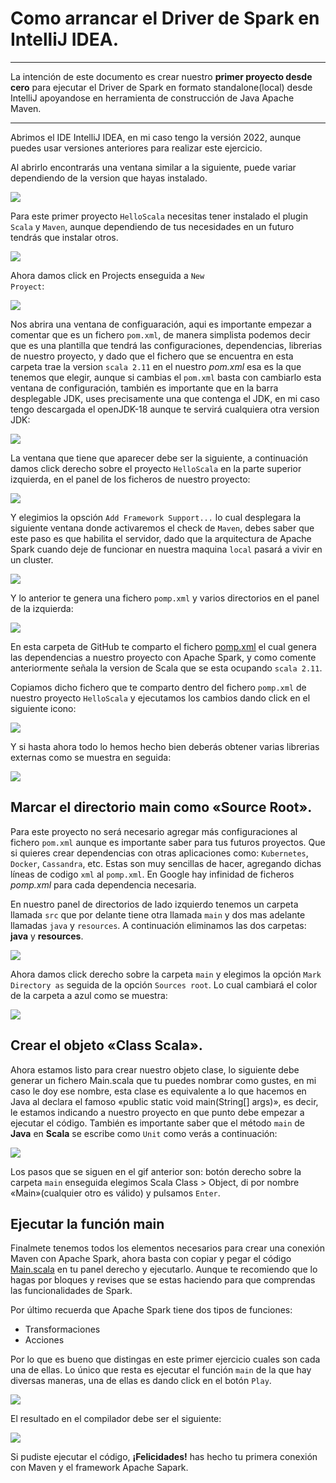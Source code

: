 # Como arrancar el Driver de Spark en IntelliJ IDEA.

***
La intención de este documento es crear nuestro **primer proyecto desde cero** para ejecutar el Driver de Spark en formato standalone(local) desde IntelliJ apoyandose en herramienta de construcción de Java Apache Maven.
***

Abrimos el IDE IntelliJ IDEA, en mi caso tengo la versión 2022, aunque puedes usar versiones anteriores para realizar este ejercicio.

Al abrirlo encontrarás una ventana similar a la siguiente, puede variar dependiendo de la version que hayas instalado.

![](https://raw.githubusercontent.com/gabrielfernando01/spark/master/Ingestas/image/plugins.png)

Para este primer proyecto <code>HelloScala</code> necesitas tener instalado el plugin <code>Scala</code> y <code>Maven</code>, aunque dependiendo de tus necesidades en un futuro tendrás que instalar otros.

![](https://raw.githubusercontent.com/gabrielfernando01/spark/master/Ingestas/image/plugin_maven.png)

Ahora damos click en Projects enseguida a <code>New Proyect</code>:

![](https://raw.githubusercontent.com/gabrielfernando01/spark/master/Ingestas/image/new_project.png)

Nos abrira una ventana de configuaración, aqui es importante empezar a comentar que es un fichero <code>pom.xml</code>, de manera simplista podemos decir que es una plantilla que tendrá las configuraciones, dependencias, librerias de nuestro proyecto, y dado que el fichero que se encuentra en esta carpeta trae la version <code>scala 2.11</code> en el nuestro _pom.xml_ esa es la que tenemos que elegir, aunque si cambias el <code>pom.xml</code> basta con cambiarlo esta ventana de configuración, también es importante que en la barra desplegable JDK, uses precisamente una que contenga el JDK, en mi caso tengo descargada el openJDK-18 aunque te servirá cualquiera otra version JDK:

![](https://raw.githubusercontent.com/gabrielfernando01/spark/master/Ingestas/image/configuration_hello.png)

La ventana que tiene que aparecer debe ser la siguiente, a continuación damos click derecho sobre el proyecto <code>HelloScala</code> en la parte superior izquierda, en el panel de los ficheros de nuestro proyecto:

![](https://raw.githubusercontent.com/gabrielfernando01/scala/master/Ingestas/image/pantalla_inicial.png)

Y elegimios la opsción <code>Add Framework Support...</code> lo cual desplegara la siguiente ventana donde activaremos el check de <code>Maven</code>, debes saber que este paso es que habilita el servidor, dado que la arquitectura de Apache Spark cuando deje de funcionar en nuestra maquina <code>local</code> pasará a vivir en un cluster.

![](https://raw.githubusercontent.com/gabrielfernando01/scala/master/Ingestas/image/add_framework.png)

Y lo anterior te genera una fichero <code>pomp.xml</code> y varios directorios en el panel de la izquierda:

![](https://raw.githubusercontent.com/gabrielfernando01/spark/master/Ingestas/image/pompt.png)

En esta carpeta de GitHub te comparto el fichero [pomp.xml](https://github.com/gabrielfernando01/scala/blob/main/Ingestas/Hello_Spark/pom.xml) el cual genera las dependencias a nuestro proyecto con Apache Spark, y como comente anteriormente señala la version de Scala que se esta ocupando <code>scala 2.11</code>.

Copiamos dicho fichero que te comparto dentro del fichero <code>pomp.xml</code> de nuestro proyecto <code>HelloScala</code> y ejecutamos los cambios dando click en el siguiente icono:

![](https://raw.githubusercontent.com/gabrielfernando01/spark/master/Ingestas/image/new_pomp.png)

Y si hasta ahora todo lo hemos hecho bien deberás obtener varias librerias externas como se muestra en seguida:

![](https://raw.githubusercontent.com/gabrielfernando01/spark/master/Ingestas/image/external.png)

## Marcar el directorio main como «Source Root».

Para este proyecto no será necesario agregar más configuraciones al fichero <code>pom.xml</code> aunque es importante saber para tus futuros proyectos. Que si quieres crear dependencias con otras aplicaciones como: <code>Kubernetes</code>, <code>Docker</code>, <code>Cassandra</code>, etc. Estas son muy sencillas de hacer, agregando dichas líneas de codigo <code>xml</code> al <code>pomp.xml</code>. En Google hay infinidad de ficheros _pomp.xml_ para cada dependencia necesaria.

En nuestro panel de directorios de lado izquierdo tenemos un carpeta llamada <code>src</code> que por delante tiene otra llamada <code>main</code> y dos mas adelante llamadas <code>java</code> y <code>resources</code>. A continuación eliminamos las dos carpetas: **java** y **resources**.

![](https://raw.githubusercontent.com/gabrielfernando01/spark/master/Ingestas/image/delete_dir.png)

Ahora damos click derecho sobre la carpeta <code>main</code> y elegimos la opción <code>Mark Directory as</code> seguida de la opción <code>Sources root</code>. Lo cual cambiará el color de la carpeta a azul como se muestra:

![](https://raw.githubusercontent.com/gabrielfernando01/spark/master/Ingestas/image/blue_main.png)

## Crear el objeto «Class Scala».

Ahora estamos listo para crear nuestro objeto clase, lo siguiente debe generar un fichero Main.scala que tu puedes nombrar como gustes, en mi caso le doy ese nombre, esta clase es equivalente a lo que hacemos en Java al declara el famoso «public static void main(String[] args)», es decir, le estamos indicando a nuestro proyecto en que punto debe empezar a ejecutar el código. También es importante saber que el método <code>main</code> de **Java** en **Scala** se escribe como <code>Unit</code> como verás a continuación:

![](https://raw.githubusercontent.com/gabrielfernando01/spark/master/Ingestas/image/object_main.gif)

Los pasos que se siguen en el gif anterior son: botón derecho sobre la carpeta <code>main</code> enseguida elegimos Scala Class > Object, di por nombre «Main»(cualquier otro es válido) y pulsamos <code>Enter</code>.

## Ejecutar la función main

Finalmete tenemos todos los elementos necesarios para crear una conexión Maven con Apache Spark, ahora basta con copiar y pegar el código [Main.scala](https://github.com/gabrielfernando01/scala/blob/main/Ingestas/Hello_Spark/Main.scala) en tu panel derecho y ejecutarlo. Aunque te recomiendo que lo hagas por bloques y revises que se estas haciendo para que comprendas las funcionalidades de Spark.

Por último recuerda que Apache Spark tiene dos tipos de funciones:

- Transformaciones
- Acciones

Por lo que es bueno que distingas en este primer ejercicio cuales son cada una de ellas. Lo único que resta es ejecutar el función <code>main</code> de la que hay diversas maneras, una de ellas es dando click en el botón <code>Play</code>.

![](https://raw.githubusercontent.com/gabrielfernando01/spark/master/Ingestas/image/play.png)

El resultado en el compilador debe ser el siguiente:

![](https://raw.githubusercontent.com/gabrielfernando01/spark/master/Ingestas/image/compilador.png)

Si pudiste ejecutar el código, **¡Felicidades!** has hecho tu primera conexión con Maven y el framework Apache Sapark.